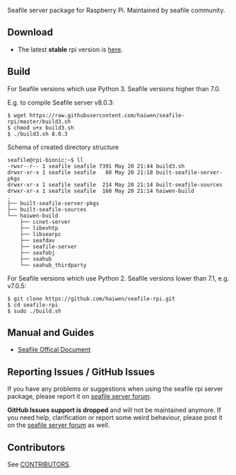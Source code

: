 Seafile server package for Raspberry Pi. Maintained by seafile community.

## Download

- The latest **stable** rpi version is [here](https://github.com/haiwen/seafile-rpi/releases/latest).

## Build
For Seafile versions which use Python 3. Seafile versions higher than 7.0.

E.g. to compile Seafile server v8.0.3:
```
$ wget https://raw.githubusercontent.com/haiwen/seafile-rpi/master/build3.sh
$ chmod u+x build3.sh
$ ./build3.sh 8.0.3
```
Schema of created directory structure
```
seafile@rpi-bionic:~$ ll
-rwxr--r-- 1 seafile seafile 7391 May 20 21:44 build3.sh
drwxr-xr-x 1 seafile seafile   60 May 20 21:18 built-seafile-server-pkgs
drwxr-xr-x 1 seafile seafile  214 May 20 21:14 built-seafile-sources
drwxr-xr-x 1 seafile seafile  160 May 20 21:14 haiwen-build
.
├── built-seafile-server-pkgs
├── built-seafile-sources
└── haiwen-build
    ├── ccnet-server
    ├── libevhtp
    ├── libsearpc
    ├── seafdav
    ├── seafile-server
    ├── seafobj
    ├── seahub
    └── seahub_thirdparty
```

For Seafile versions which use Python 2. Seafile versions lower than 7.1, e.g. v7.0.5:
```
$ git clone https://github.com/haiwen/seafile-rpi.git
$ cd seafile-rpi
$ sudo ./build.sh
```

## Manual and Guides

- [Seafile Offical Document](http://manual.seafile.com/deploy/using_sqlite.html)

## Reporting Issues / GitHub Issues

If you have any problems or suggestions when using the seafile rpi server package, please report it on [seafile server forum](https://forum.seafile.com/). 

**GitHub Issues support is dropped** and will not  be maintained anymore. If you need help, clarification or report some weird behaviour, please post it on the [seafile server forum](https://forum.seafile.com/) as well.

## Contributors

See [CONTRIBUTORS](CONTRIBUTORS).
